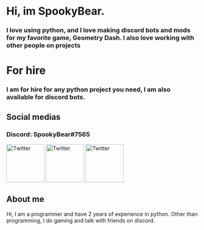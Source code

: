 # Hi, im SpookyBear.

### I love using python, and I love making discord bots and mods for my favorite game, Geometry Dash. I also love working with other people on projects

# For hire

### I am for hire for any python project you need, I am also avaliable for discord bots.

## Social medias
### Discord: SpookyBear#7565
<a href="https://twitter.com/Bear0Spooky"><img src="https://help.twitter.com/content/dam/help-twitter/brand/logo.png" width="100" title="Twitter"></a>
<a href="https://www.reddit.com/user/SpookyBear0"><img src="https://pbs.twimg.com/profile_images/1197989618664108032/C8Eop3Yd_400x400.jpg" width="100" title="Twitter"></a>
<a href="https://www.youtube.com/channel/UCQNl8ru98ixrwRVSbtvNfXw?view_as=subscriber"><img src="https://media-exp1.licdn.com/dms/image/C560BAQFWOfDVm7nHeg/company-logo_200_200/0?e=2159024400&v=beta&t=L7yzPfsyYeZUjkJc1Abfwbg-Nx710fAvwEYbf02LIEE" width="100" title="Twitter"></a>

## About me

Hi, I am a programmer and have 2 years of experience in python. Other than programming, I do gaming and talk with friends on discord.
